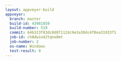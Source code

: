 ```yaml
---
layout: appveyor-build
appveyor:
  branch: master
  build-id: 43981859
  build-number: 519
  commit: 64b323f83dc0d87112dc9e3a30dc4f8ea31933f1
  job-id: ch8dwio42tqne8mt
  job-number: 2
  os-name: Windows
  test-result: 0
---
```

